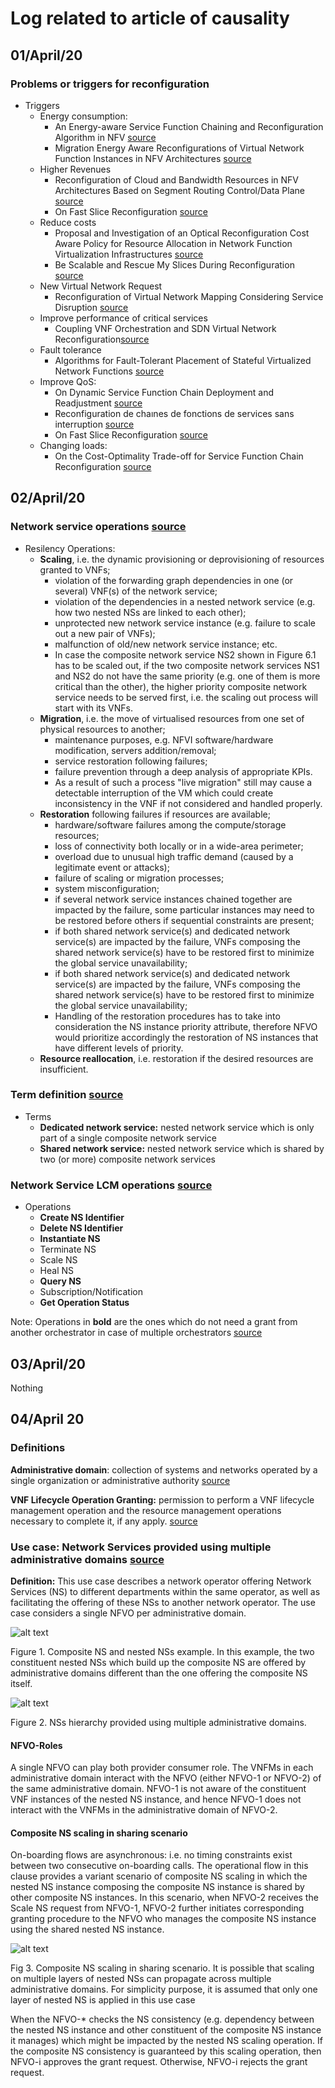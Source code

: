 # Log related to article of causality

## 01/April/20

### Problems or triggers for reconfiguration
- Triggers
	- Energy consumption: 
		- An Energy-aware Service Function Chaining and Reconfiguration Algorithm in NFV [source](https://ieeexplore.ieee.org/abstract/document/7789440)
		- Migration Energy Aware Reconfigurations of Virtual Network Function Instances in NFV Architectures [source](https://ieeexplore.ieee.org/document/7883907)
	- Higher Revenues
		- Reconfiguration of Cloud and Bandwidth Resources in NFV Architectures Based on Segment Routing Control/Data Plane [source](https://ieeexplore.ieee.org/abstract/document/8840406/)
		- On Fast Slice Reconfiguration [source](https://ieeexplore.ieee.org/document/8648117)
	- Reduce costs
		- Proposal and Investigation of an Optical Reconfiguration Cost Aware Policy for Resource Allocation in Network Function Virtualization Infrastructures [source](https://ieeexplore.ieee.org/abstract/document/8732437)
		- Be Scalable and Rescue My Slices During Reconfiguration [source](https://hal.inria.fr/hal-02416096/document)
	- New Virtual Network Request
		- Reconfiguration of Virtual Network Mapping Considering Service Disruption [source](https://ieeexplore.ieee.org/document/6655090)
	- Improve performance of critical services
		- Coupling VNF Orchestration and SDN Virtual Network Reconfiguration[source](https://www.researchgate.net/publication/336257419_Coupling_VNF_Orchestration_and_SDN_Virtual_Network_Reconfiguration)
	- Fault tolerance 
		- Algorithms for Fault-Tolerant Placement of Stateful Virtualized Network Functions [source](https://ieeexplore.ieee.org/document/8422444)
	- Improve QoS: 
		- On Dynamic Service Function Chain Deployment and Readjustment [source](https://ieeexplore.ieee.org/document/7938396)
		- Reconfiguration de chaınes de fonctions de services sans interruption [source](https://hal.archives-ouvertes.fr/hal-02118989/file/AlgoTel.pdf)
		- On Fast Slice Reconfiguration [source](https://ieeexplore.ieee.org/document/8648117)
	- Changing loads:
		- On the Cost-Optimality Trade-off for Service Function Chain Reconfiguration [source](https://arxiv.org/abs/1910.01881)

## 02/April/20


### Network service operations [source](https://www.etsi.org/deliver/etsi_gr/NFV-REL/001_099/010/03.01.01_60/gr_NFV-REL010v030101p.pdf) ###

- Resilency Operations:
	- **Scaling**, i.e. the dynamic provisioning or deprovisioning of resources granted to VNFs;
		- violation of the forwarding graph dependencies in one (or several) VNF(s) of the network service;
		- violation of the dependencies in a nested network service (e.g. how two nested NSs are linked to each other);
		- unprotected new network service instance (e.g. failure to scale out a new pair of VNFs);
		- malfunction of old/new network service instance; etc.
		- In case the composite network service NS2 shown in Figure 6.1 has to be scaled out, if the two composite network services NS1 and NS2 do not have the same priority (e.g. one of them is more critical than the other), the higher priority composite network service needs to be served first, i.e. the scaling out process will start with its VNFs.
 	- **Migration**, i.e. the move of virtualised resources from one set of physical resources to another;
 		- maintenance purposes, e.g. NFVI software/hardware modification, servers addition/removal;
 		- service restoration following failures;
 		-  failure prevention through a deep analysis of appropriate KPIs.
 		- As a result of such a process "live migration" still may cause a detectable interruption of the VM which could
create inconsistency in the VNF if not considered and handled properly.
	 - **Restoration** following failures if resources are available;
	 	- hardware/software failures among the compute/storage resources;
	 	- loss of connectivity both locally or in a wide-area perimeter;
	 	- overload due to unusual high traffic demand (caused by a legitimate event or attacks);
	 	- failure of scaling or migration processes;
	 	- system misconfiguration;
	 	-  if several network service instances chained together are impacted by the failure, some particular instances may need to be restored before others if sequential constraints are present;
	 	- if both shared network service(s) and dedicated network service(s) are impacted by the failure, VNFs composing the shared network service(s) have to be restored first to minimize the global service unavailability;
		- if both shared network service(s) and dedicated network service(s) are impacted by the failure, VNFs composing the shared network service(s) have to be restored first to minimize the global service unavailability;
		- Handling of the restoration procedures has to take into consideration the NS instance priority attribute, therefore NFVO would prioritize accordingly the restoration of NS instances that have different levels of priority.
	 - **Resource reallocation**, i.e. restoration if the desired resources are insufficient.

### Term definition [source](https://www.etsi.org/deliver/etsi_gs/NFV/001_099/003/01.04.01_60/gs_NFV003v010401p.pdf)
- Terms
 	- **Dedicated network service:** nested network service which is only part of a single composite network service
	 - **Shared network service:** nested network service which is shared by two (or more) composite network services
 
### Network Service LCM operations [source](https://docbox.etsi.org/ISG/NFV/Open/Publications_pdf/Specs-Reports/NFV-IFA%20030v3.3.1%20-%20GS%20-%20Multi%20Domain%20MANO%20-%20spec.pdf)
- Operations 
	- **Create NS Identifier** 
	- **Delete NS Identifier**
	- **Instantiate NS**
	- Terminate NS 
	- Scale NS
	- Heal NS
	- **Query NS**
	- Subscription/Notification
	- **Get Operation Status**

Note: Operations in **bold** are the ones which do not need a grant from another orchestrator in case of multiple orchestrators [source](https://www.etsi.org/deliver/etsi_gs/NFV-SOL/001_099/011/03.03.01_60/gs_NFV-SOL011v030301p.pdf)

		
## 03/April/20
Nothing

## 04/April 20

### Definitions
**Administrative domain**: collection of systems and networks operated by a single organization or administrative authority [source](https://www.etsi.org/deliver/etsi_gs/NFV-IFA/001_099/010/02.01.01_60/gs_nfv-ifa010v020101p.pdf)

**VNF Lifecycle Operation Granting:** permission to perform a VNF lifecycle management operation and the resource management operations necessary to complete it, if any apply. [source](https://www.etsi.org/deliver/etsi_gs/NFV-IFA/001_099/010/02.01.01_60/gs_nfv-ifa010v020101p.pdf)

### Use case:  Network Services provided using multiple administrative domains [source](https://www.etsi.org/deliver/etsi_gr/NFV-IFA/001_099/028/03.01.01_60/gr_NFV-IFA028v030101p.pdf)

**Definition:** This use case describes a network operator offering Network Services (NS) to different departments within the same operator, as well as facilitating the offering of these NSs to another network operator. The use case considers a single NFVO per administrative domain.

![alt text](images/example_composite_NS.png "Composite text")

Figure 1. Composite NS and nested NSs example. In this example, the two constituent nested NSs which build up the composite NS are offered by administrative domains different than the one offering the composite NS itself.

![alt text](images/fig_2_model.png "Composite text")

Figure 2. NSs hierarchy provided using multiple administrative domains.

#### NFVO-Roles

A single NFVO can play both provider consumer role. The VNFMs in each administrative domain interact with the NFVO (either NFVO-1 or NFVO-2) of the same administrative domain. NFVO-1 is not aware of the constituent VNF instances of the nested NS instance, and hence NFVO-1 does not interact with the VNFMs in the administrative domain of NFVO-2.

#### Composite NS scaling in sharing scenario

 On-boarding flows are asynchronous: i.e. no timing constraints exist between two consecutive on-boarding calls. The operational flow in this clause provides a variant scenario of composite NS scaling in which the
nested NS instance composing the composite NS instance is shared by other composite NS instances. In this scenario, when NFVO-2 receives the Scale NS request from NFVO-1, NFVO-2 further initiates corresponding granting procedure to the NFVO who manages the composite NS instance using the shared nested NS instance.

![alt text](images/fig_3_composite_scaling.png "Composite text")

Fig 3. Composite NS scaling in sharing scenario.  It is possible that scaling on multiple layers of nested NSs can propagate across multiple administrative domains. For simplicity purpose, it is assumed that only one layer of nested NS is applied in this use case

When the NFVO-* checks the NS consistency  (e.g. dependency between the nested NS instance and other constituent of the composite NS instance it manages) which might be impacted by the nested NS scaling operation. If the composite NS consistency is guaranteed by this scaling operation, then NFVO-i approves the grant request. Otherwise, NFVO-i rejects the grant request.






